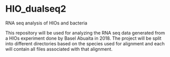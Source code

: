 # HIO_dualseq2
RNA seq analysis of HIOs and bacteria

This repository will be used for analyzing the RNA seq data generated from a HIOs experiment done by Basel Abuaita in 2018. The project will be split into different directories based on the species used for alignment and each will contain all files associated with that alignment.
